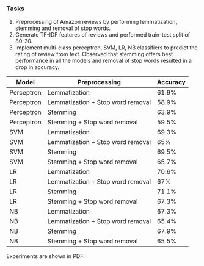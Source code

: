 ### Tasks

1. Preprocessing of Amazon reviews by performing lemmatization, stemming and removal of stop words.
2. Generate TF-IDF features of reviews and performed train-test split of 80-20.
3. Implement multi-class perceptron, SVM, LR, NB classifiers to predict the rating of review from text. Observed that stemming offers best performance in all the models and removal of stop words resulted in a drop in accuracy. 

| Model      | Preprocessing | Accuracy |
| -----------| ---------| ---------|
| Perceptron | Lemmatization   | 61.9%     |
| Perceptron | Lemmatization + Stop word removal   | 58.9%     |
| Perceptron | Stemming   | 63.9%     |
| Perceptron | Stemming + Stop word removal   | 59.5%     |
| SVM | Lemmatization   | 69.3%     |
| SVM | Lemmatization + Stop word removal   | 65%     |
| SVM | Stemming   | 69.5%     |
| SVM | Stemming + Stop word removal   | 65.7%     |
| LR | Lemmatization   | 70.6%     |
| LR | Lemmatization + Stop word removal   | 67%     |
| LR | Stemming   | 71.1%     |
| LR | Stemming + Stop word removal   | 67.3%     |
| NB | Lemmatization   | 67.3%     |
| NB | Lemmatization + Stop word removal   | 65.4%     |
| NB | Stemming   | 67.9%     |
| NB | Stemming + Stop word removal   | 65.5%     |

Experiments are shown in PDF.
